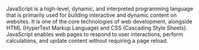 JavaScript is a high-level, dynamic, and interpreted programming language that is primarily used for building interactive and dynamic content on websites. It is one of the core technologies of web development, alongside HTML (HyperText Markup Language) and CSS (Cascading Style Sheets). JavaScript enables web pages to respond to user interactions, perform calculations, and update content without requiring a page reload.